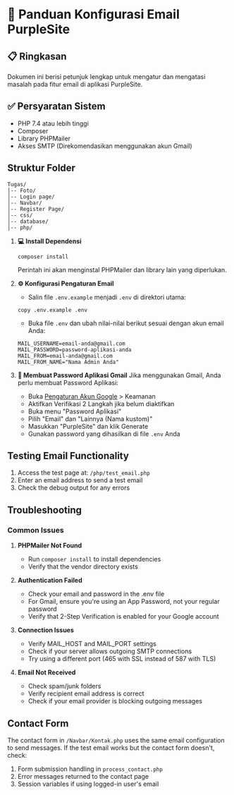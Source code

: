 # 📧 Panduan Konfigurasi Email PurpleSite

## 📋 Ringkasan
Dokumen ini berisi petunjuk lengkap untuk mengatur dan mengatasi masalah pada fitur email di aplikasi PurpleSite.

## ✅ Persyaratan Sistem
- PHP 7.4 atau lebih tinggi
- Composer
- Library PHPMailer
- Akses SMTP (Direkomendasikan menggunakan akun Gmail)

## Struktur Folder
```
Tugas/
│-- Foto/
│-- Login page/
│-- Navbar/
│-- Register Page/
│-- css/
│-- database/
│-- php/
```

1. **💻 Install Dependensi**
   ```
   composer install
   ```
   Perintah ini akan menginstal PHPMailer dan library lain yang diperlukan.

2. **⚙️ Konfigurasi Pengaturan Email**
   - Salin file `.env.example` menjadi `.env` di direktori utama:
   ```
   copy .env.example .env
   ```
   - Buka file `.env` dan ubah nilai-nilai berikut sesuai dengan akun email Anda:
   ```
   MAIL_USERNAME=email-anda@gmail.com
   MAIL_PASSWORD=password-aplikasi-anda
   MAIL_FROM=email-anda@gmail.com
   MAIL_FROM_NAME="Nama Admin Anda"
   ```

3. **🔐 Membuat Password Aplikasi Gmail**
   Jika menggunakan Gmail, Anda perlu membuat Password Aplikasi:
   - Buka [Pengaturan Akun Google](https://myaccount.google.com/) > Keamanan
   - Aktifkan Verifikasi 2 Langkah jika belum diaktifkan
   - Buka menu "Password Aplikasi"
   - Pilih "Email" dan "Lainnya (Nama kustom)"
   - Masukkan "PurpleSite" dan klik Generate
   - Gunakan password yang dihasilkan di file `.env` Anda

## Testing Email Functionality

1. Access the test page at: `/php/test_email.php`
2. Enter an email address to send a test email
3. Check the debug output for any errors

## Troubleshooting

### Common Issues

1. **PHPMailer Not Found**
   - Run `composer install` to install dependencies
   - Verify that the vendor directory exists

2. **Authentication Failed**
   - Check your email and password in the .env file
   - For Gmail, ensure you're using an App Password, not your regular password
   - Verify that 2-Step Verification is enabled for your Google account

3. **Connection Issues**
   - Verify MAIL_HOST and MAIL_PORT settings
   - Check if your server allows outgoing SMTP connections
   - Try using a different port (465 with SSL instead of 587 with TLS)

4. **Email Not Received**
   - Check spam/junk folders
   - Verify recipient email address is correct
   - Check if your email provider is blocking outgoing messages

## Contact Form

The contact form in `/Navbar/Kontak.php` uses the same email configuration to send messages. If the test email works but the contact form doesn't, check:

1. Form submission handling in `process_contact.php`
2. Error messages returned to the contact page
3. Session variables if using logged-in user's email
